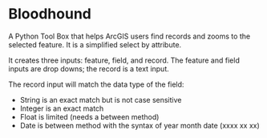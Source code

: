 # Bloodhound
A Python Tool Box that helps ArcGIS users find records and zooms to the selected feature.  It is a simplified select by attribute.  

It creates three inputs: feature, field, and record.  The feature and field inputs are drop downs; the record is a text input.  

The record input will match the data type of the field:

* String is an exact match but is not case sensitive
* Integer is an exact match
* Float is  limited (needs a between method)
* Date is between method with the syntax of year month date (xxxx xx xx)
